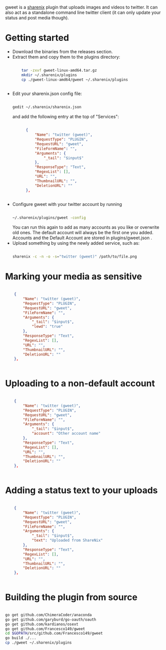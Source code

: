 gweet is a [sharenix](https://github.com/Francesco149/sharenix) plugin that 
uploads images and videos to twitter. It can also act as a standalone command 
line twitter client (it can only update your status and post media though).

# Getting started
* Download the binaries from the releases section.
* Extract them and copy them to the plugins directory:
  ```bash
  
	  tar -zxvf gweet-linux-amd64.tar.gz
	  mkdir ~/.sharenix/plugins
	  cp ./gweet-linux-amd64/gweet ~/.sharenix/plugins
	  
  ```
* Edit your sharenix.json config file:
  ```bash
  
  gedit ~/.sharenix/sharenix.json
  
  ```
  and add the following entry at the top of "Services":
  ```json
  
 		{
			"Name": "twitter (gweet)",
			"RequestType": "PLUGIN",
			"RequestURL": "gweet",
			"FileFormName": "",
			"Arguments": {
				"_tail": "$input$"
			},
			"ResponseType": "Text",
			"RegexList": [],
			"URL": "",
			"ThumbnailURL": "",
			"DeletionURL": ""
		}, 
		
  ```
* Configure gweet with your twitter account by running 
  ```bash
  
  ~/.sharenix/plugins/gweet -config
  
  ```
  You can run this again to add as many accounts as you like or overwrite 
  old ones. The default account will always be the first one you added.
  Accounts and the Default Account are stored in plugins/gweet.json .
* Upload something by using the newly added service, such as:
  ```bash
  
  sharenix -c -n -o -s="twitter (gweet)" /path/to/file.png
  
  ```
  
# Marking your media as sensitive
```json

	{
		"Name": "twitter (gweet)",
		"RequestType": "PLUGIN",
		"RequestURL": "gweet",
		"FileFormName": "",
		"Arguments": {
			"_tail": "$input$", 
			"lewd": "true"
		},
		"ResponseType": "Text",
		"RegexList": [],
		"URL": "",
		"ThumbnailURL": "",
		"DeletionURL": ""
	}, 
	
```

# Uploading to a non-default account
```json

	{
		"Name": "twitter (gweet)",
		"RequestType": "PLUGIN",
		"RequestURL": "gweet",
		"FileFormName": "",
		"Arguments": {
			"_tail": "$input$", 
			"account": "Other account name"
		},
		"ResponseType": "Text",
		"RegexList": [],
		"URL": "",
		"ThumbnailURL": "",
		"DeletionURL": ""
	}, 
	
```

# Adding a status text to your uploads
```json

	{
		"Name": "twitter (gweet)",
		"RequestType": "PLUGIN",
		"RequestURL": "gweet",
		"FileFormName": "",
		"Arguments": {
			"_tail": "$input$", 
			"text": "Uploaded from ShareNix"
		},
		"ResponseType": "Text",
		"RegexList": [],
		"URL": "",
		"ThumbnailURL": "",
		"DeletionURL": ""
	}, 
	
```

# Building the plugin from source
```bash

go get github.com/ChimeraCoder/anaconda
go get github.com/garyburd/go-oauth/oauth
go get github.com/kardianos/osext
go get github.com/Francesco149/gweet
cd $GOPATH/src/github.com/Francesco149/gweet
go build ./...
cp ./gweet ~/.sharenix/plugins

```
